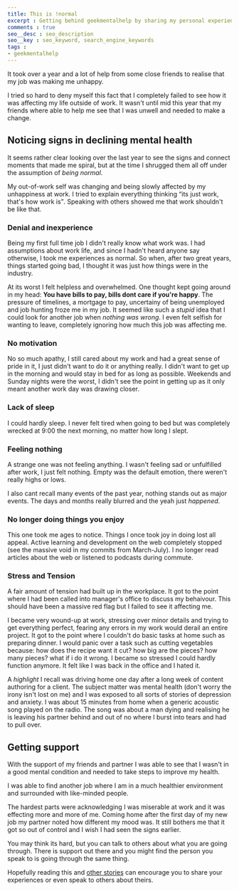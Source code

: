 ```yaml
---
title: This is !normal
excerpt : Getting behind geekmentalhelp by sharing my personal experiences
comments : true
seo__desc : seo_description
seo__key : seo_keyword, search_engine_keywords
tags :
- geekmentalhelp
---
```


It took over a year and a lot of help from some close friends to realise that my job was making me unhappy.
<!-- /intro -->

I tried so hard to deny myself this fact that I completely failed to see how it was affecting my life outside of work. It wasn't until mid this year that my friends where able to help me see that I was unwell and needed to make a change.

## Noticing signs in declining mental health
It seems rather clear looking over the last year to see the signs and connect moments that made me spiral, but at the time I shrugged them all off under the assumption of *being normal*.

My out-of-work self was changing and being slowly affected by my unhappiness at work. I tried to explain everything thinking <q>its just work, that's how work is</q>. Speaking with others showed me that work shouldn't be like that.

### Denial and inexperience
Being my first full time job I didn't really know what work was. I had assumptions about work life, and since I hadn't heard anyone say otherwise, I took me experiences as normal. So when, after two great years, things started going bad, I thought it was just how things were in the industry.

At its worst I felt helpless and overwhelmed. One thought kept going around in my head: **You have bills to pay, bills dont care if you're happy**. The pressure of timelines, a mortgage to pay, uncertainy of being unemployed and job hunting froze me in my job. It seemed like such a *stupid* idea that I could look for another job when *nothing was wrong*. I even felt selfish for wanting to leave, completely ignoring how much this job was affecting me.

### No motivation
No so much apathy, I still cared about my work and had a great sense of pride in it, I just didn't want to do it or anything really. I didn't want to get up in the morning and would stay in bed for as long as possible. Weekends and Sunday nights were the worst, I didn't see the point in getting up as it only meant another work day was drawing closer.

### Lack of sleep
I could hardly sleep. I never felt tired when going to bed but was completely wrecked at 9:00 the next morning, no matter how long I slept.

### Feeling nothing
A strange one was not feeling anything. I wasn't feeling sad or unfulfilled after work, I just felt nothing. Empty was the default emotion, there weren't really highs or lows.

I also cant recall many events of the past year, nothing stands out as major events. The days and months really blurred and the yeah just *happened*.

### No longer doing things you enjoy
This one took me ages to notice. Things I once took joy in doing lost all appeal. Active learning and development on the web completely stopped (see the massive void in my commits from March-July). I no longer read articles about the web or listened to podcasts during commute.

### Stress and Tension
A fair amount of tension had built up in the workplace. It got to the point where I had been called into manager's office to discuss my behaivour. This should have been a massive red flag but I failed to see it affecting me.

I became very wound-up at work, stressing over minor details and trying to get everything perfect, fearing any errors in my work would derail an entire project. It got to the point where I couldn't do basic tasks at home such as preparing dinner. I would panic over a task such as cutting vegetables because: how does the recipe want it cut? how big are the pieces? how many pieces? what if i do it wrong. I became so stressed I could hardly function anymore. It felt like I was back in the office and I hated it.

A *highlight* I recall was driving home one day after a long week of content authoring for a client. The subject matter was mental health (don't worry the irony isn't lost on me) and I was exposed to all sorts of stories of depression and anxiety. I was about 15 minutes from home when a generic acoustic song played on the radio. The song was about a man dying and realising he is leaving his partner behind and out of no where I burst into tears and had to pull over.

## Getting support
With the support of my friends and partner I was able to see that I wasn't in a good mental condition and needed to take steps to improve my health.

I was able to find another job where I am in a much healthier environment and surrounded with like-minded people.

The hardest parts were acknowledging I was miserable at work and it was effecting more and more of me. Coming home after the first day of my new job my partner noted how different my mood was. It still bothers me that it got so out of control and I wish I had seen the signs earlier.

You may think its hard, but you can talk to others about what you are going through. There is support out there and you might find the person you speak to is going through the same thing.

Hopefully reading this and [other stories](https://twitter.com/hashtag/geekmentalhelp?src=hash) can encourage you to share your experiences or even speak to others about theirs.
